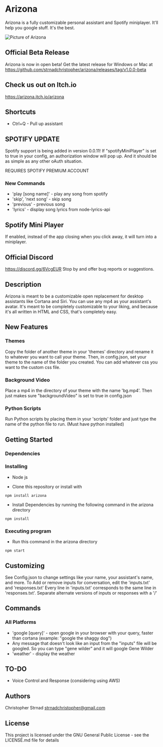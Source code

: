 Arizona
======

Arizona is a fully customizable personal assistant and Spotify miniplayer. It'll help you google stuff. It's the best.

![Picture of Arizona](https://github.com/strnadchristopher/arizona/blob/master/preview.gif?raw=true)

## Official Beta Release

Arizona is now in open beta! Get the latest release for Windows or Mac at https://github.com/strnadchristopher/arizona/releases/tag/v1.0.0-beta

## Check us out on Itch.io

https://arizona.itch.io/arizona

## Shortcuts

* Ctrl+Q - Pull up assistant

## SPOTIFY UPDATE

Spotify support is being added in version 0.0.11! If "spotifyMiniPlayer" is set to true in your config, an authorization window will pop up. And it should be as simple as any other oAuth situation.

REQUIRES SPOTIFY PREMIUM ACCOUNT

### New Commands
* 'play [song name]' - play any song from spotify
* 'skip', 'next song' - skip song
* 'previous' - previous song
* 'lyrics' - display song lyrics from node-lyrics-api

## Spotify Mini Player

If enabled, instead of the app closing when you click away, it will turn into a miniplayer.

## Official Discord

https://discord.gg/6VcgEUR
Stop by and offer bug reports or suggestions.

## Description

Arizona is meant to be a customizable open replacement for desktop assistants like Cortana and Siri. You can use any mp4 as your assistant's avatar. It's meant to be completely customizable to your liking, and because it's all written in HTML and CSS, that's completely easy.

## New Features

### Themes
Copy the folder of another theme in your 'themes' directory and rename it to whatever you want to call your theme. Then, in config.json, set your theme to the name of the folder you created. You can add whatever css you want to the custom css file.

### Background Video
Place a mp4 in the directory of your theme with the name 'bg.mp4'. Then just makes sure "backgroundVideo" is set to true in config.json

### Python Scripts
Run Python scripts by placing them in your 'scripts' folder and just type the name of the python file to run. (Must have python installed)

## Getting Started

### Dependencies

### Installing

* Node js

* Clone this repository or install with
```
npm install arizona
```


* Install Dependencies by running the following command in the arizona directory
```
npm install
```

### Executing program

* Run this command in the arizona directory
```
npm start
```

## Customizing
See Config.json to change settings like your name, your assistant's name, and more.
To Add or remove inputs for conversation, edit the 'inputs.txt' and 'responses.txt'
Every line in 'inputs.txt' corresponds to the same line in 'responses.txt'. Separate alternate versions of inputs or responses with a '/'

## Commands

### All Platforms
* 'google [query]' - open google in your browser with your query, faster than cortana (example: "google the shaggy dog")
* Any message that doesn't look like an input from the "inputs" file will be googled. So you can type "gene wilder" and it will google Gene Wilder
* 'weather' - display the weather

## TO-DO

* Voice Control and Response (considering using AWS)

## Authors

Christopher Strnad
strnadchristopher@gmail.com

## License

This project is licensed under the GNU General Public License - see the LICENSE.md file for details
